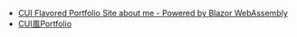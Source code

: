 - [CUI Flavored Portfolio Site about me - Powered by Blazor WebAssembly](https://github.com/jsakamoto/jsakamoto.github.io)
- [CUI風Portfolio](https://github.com/Atria64/CUIPortfolio)
